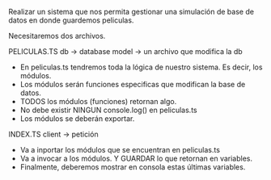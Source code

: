 Realizar un sistema que nos permita gestionar una simulación de base de datos en donde guardemos peliculas.

Necesitaremos dos archivos.

PELICULAS.TS
db -> database
model -> un archivo que modifica la db

- En peliculas.ts tendremos toda la lógica de nuestro sistema. Es decir, los módulos.
- Los módulos serán funciones especificas que modifican la base de datos.
- TODOS los módulos (funciones) retornan algo.
- No debe existir NINGUN console.log() en peliculas.ts
- Los módulos se deberán exportar.

INDEX.TS
client -> petición

- Va a inportar los módulos que se encuentran en peliculas.ts
- Va a invocar a los módulos. Y GUARDAR lo que retornan en variables.
- Finalmente, deberemos mostrar en consola estas últimas variables.
